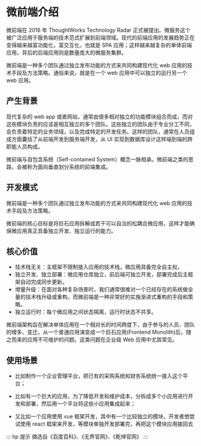 # 微前端介绍

微前端在 2016 年 ThoughtWorks Technology Radar 正式被提出。微服务这个被广泛应用于服务端的技术范式扩展到前端领域。现代的前端应用的发展趋势正在变得越来越富功能化，富交互化，也就是 SPA 应用；这样越来越复杂的单体前端应用，背后的后端应用则是数量庞大的微服务集群。

微前端是一种多个团队通过独立发布功能的方式来共同构建现代化 web 应用的技术手段及方法策略。通俗来说，就是在一个 web 应用中可以独立的运行另一个 web 应用。

## 产生背景

现代复杂的 web app 或者网站，通常由很多相对独立的功能模块组合而成，而对这些模块负责的应该是相互独立的多个团队。这些独立的团队由于专业分工不同，会负责着特定的业务领域，以及完成特定的开发任务。这样的团队，通常在人员组成方面囊括了从前端开发到服务端开发，从 UI 实现到数据库设计这样端到端的跨职能人员构成。

微前端与自包含系统（Self-contained System）概念一脉相承。微前端之类的思路，会被称为面向垂直划分系统的前端集成。

## 开发模式

微前端是一种多个团队通过独立发布功能的方式来共同构建现代化 web 应用的技术手段及方法策略。

微前端的核心目标是将巨石应用拆解成若干可以自治的松耦合微应用，这样才能确保微应用真正具备独立开发、独立运行的能力。

## 核心价值

- 技术栈无关：主框架不限制接入应用的技术栈，微应用具备完全自主权。
- 独立开发、独立部署：微应用仓库独立，前后端可独立开发，部署完成后主框架自动完成同步更新。
- 增量升级：在面对各种复杂场景时，我们通常很难对一个已经存在的系统做全量的技术栈升级或重构，而微前端是一种非常好的实施渐进式重构的手段和策略。
- 独立运行时：每个微应用之间状态隔离，运行时状态不共享。

微前端架构旨在解决单体应用在一个相对长的时间跨度下，由于参与的人员、团队的增多、变迁，从一个普通应用演变成一个巨石应用(Frontend Monolith)后，随之而来的应用不可维护的问题。这类问题在企业级 Web 应用中尤其常见。

## 使用场景

- 比如制作一个企业管理平台，把已有的采购系统和财务系统统一接入这个平台；

- 比如有一个巨大的应用，为了降低开发和维护成本，分拆成多个小应用进行开发和部署，然后用一个平台将这些小应用集成起来；

- 又比如一个应用使用 vue 框架开发，其中有一个比较独立的模块，开发者想尝试使用 react 框架来开发，等模块单独开发部署完，再把这个模块应用接回去

::: tip 提示
摘选自《百度百科》、《无界官网》、《乾坤官网》
:::
